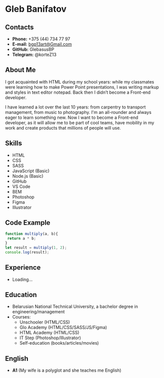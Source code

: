 # Gleb Banifatov

## Contacts
- **Phone:** +375 (44) 734 77 97
- **E-mail:** bgp13art@Gmail.com
- **GitHub:**  GlebasusBP
- **Telegram:** @korteZ13

## About Me
I got acquainted with HTML during my school years: while my classmates were learning how to make Power Point presentations, I was writing markup and styles in text editor notepad. Back then I didn’t become a Front-end developer.

I have learned a lot over the last 10 years: from carpentry to transport management, from music to photography. I'm an all-rounder and always eager to learn something new. Now I want to become a Front-end developer, as it will allow me to be part of cool teams, have mobility in my work and create products that millions of people will use.

## Skills
- HTML
- CSS
- SASS
- JavaScript (Basic)
- Node.js (Basic)
- GitHub
- VS Code
- BEM
- Photoshop
- Figma
- Illustrator

## Code Example
```javascript
function multiply(a, b){
 return a * b;
}
let result = multiply(1, 2);
console.log(result);
```
## Experience
- Loading…

## Education
- Belarusian National Technical University, a bachelor degree in engineering/management
- Courses:
	- Unschooler (HTML/CSS)
	- Glo Academy (HTML/CSS/SASS/JS/Figma)
	- HTML Academy (HTML/CSS)
	- IT Step (Photoshop/Illustrator)
	- Self-education (books/articles/movies)

## English
- **A1** (My wife is a polyglot and she teaches me English)
